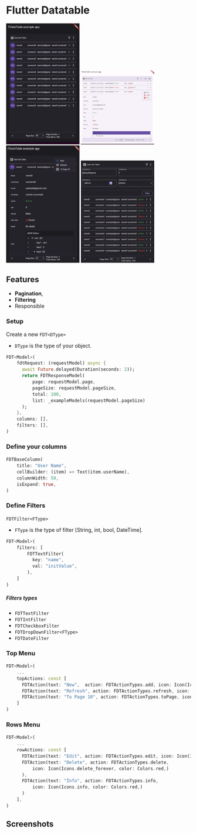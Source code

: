 # Flutter Datatable


<img src="https://raw.githubusercontent.com/ysfgrl/fdatatable/master/screenshots/Screenshot1.png" alt="drawing" width="200"/>
<img src="https://raw.githubusercontent.com/ysfgrl/fdatatable/master/screenshots/Screenshot2.png" alt="drawing" width="200"/>
<img src="https://raw.githubusercontent.com/ysfgrl/fdatatable/master/screenshots/Screenshot3.png" alt="drawing" width="200"/>
<img src="https://raw.githubusercontent.com/ysfgrl/fdatatable/master/screenshots/Screenshot4.png" alt="drawing" width="200"/>

## Features

- **Pagination**, 
- **Filtering** 
- Responsible



### Setup

Create a new `FDT<DType>`

- `DType` is the type of your object.


```dart
FDT<Model>(
    fdtRequest: (requestModel) async {
      await Future.delayed(Duration(seconds: 2));
      return FDTResponseModel(
          page: requestModel.page,
          pageSize: requestModel.pageSize,
          total: 100,
          list: _exampleModels(requestModel.pageSize)
      );
    },
    columns: [],
    filters: [],
)
```

### Define your columns

```dart
FDTBaseColumn(
    title: "User Name",
    cellBuilder: (item) => Text(item.userName),
    columnWidth: 50,
    isExpand: true,
)
```

### Define Filters

`FDTFilter<FType>`

- `FType` is the type of filter [String, int, bool, DateTime].

```dart
FDT<Model>(
    filters: [
        FDTTextFilter(
          key: "name",
          val: "initValue",
        ),
    ]
)
```

#####  Filters types

- `FDTTextFilter` 
- `FDTIntFilter` 
- `FDTCheckboxFilter` 
- `FDTDropDownFilter<FType>` 
- `FDTDateFilter`

### Top Menu

```dart
FDT<Model>(
    ...
    topActions: const [
      FDTAction(text: "New",  action: FDTActionTypes.add, icon: Icon(Icons.plus_one_outlined, color: Colors.blue,)),
      FDTAction(text: "Refresh", action: FDTActionTypes.refresh, icon: Icon(Icons.refresh_outlined,)),
      FDTAction(text: "To Page 10", action: FDTActionTypes.toPage, icon: Icon(Icons.arrow_circle_right_outlined,)),
    ]
)
```

### Rows Menu

```dart
FDT<Model>(
    ...
    rowActions: const [
      FDTAction(text: "Edit", action: FDTActionTypes.edit, icon: Icon(Icons.edit,)),
      FDTAction(text: "Delete", action: FDTActionTypes.delete,
          icon: Icon(Icons.delete_forever, color: Colors.red,)
      ),
      FDTAction(text: "İnfo", action: FDTActionTypes.info,
          icon: Icon(Icons.info, color: Colors.red,)
      )
    ],
)
```


## Screenshots

